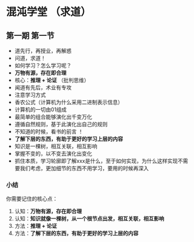 # 混沌学堂 （求道）
## 第一期 第一节
- 道先行，再授业，再解惑
- 问道，求道！
- 如何学习？怎么学习呢？
- **万物有源，存在即合理**
- 核心：**推理 + 论证** （批判思维）
- 闻道有先后，术业有专攻
- 注意学习方式
- 香农公式（计算机为什么采用二进制表示信息）
- 计算机的一切由01组成
- 最简单的组合能够演化出千变万化
- 遵循自然规则，基于此演化出自己的规则
- 不知道的时候，看书的前言 ！
- **了解下层的东西，有助于更好的学习上层的内容**
- 知识是一棵树，相互关联，相互影响
- 掌握不变的，以不变去演化出变化
- 抓住本质，学习轮廓即了解xxx是什么，至于如何实现，为什么这样实现不需要我们考虑，更加细节的东西不用学习，要用的时候再深入
### 小结
你需要记住的核心点：
1. 认知：**万物有源，存在即合理**
2. 认知：**知识就像一棵树，从一个根节点出发，相互关联，相互影响**
3. 方法：**推理 + 论证**
4. 方法：**了解下层的东西，有助于更好的学习上层的内容**

